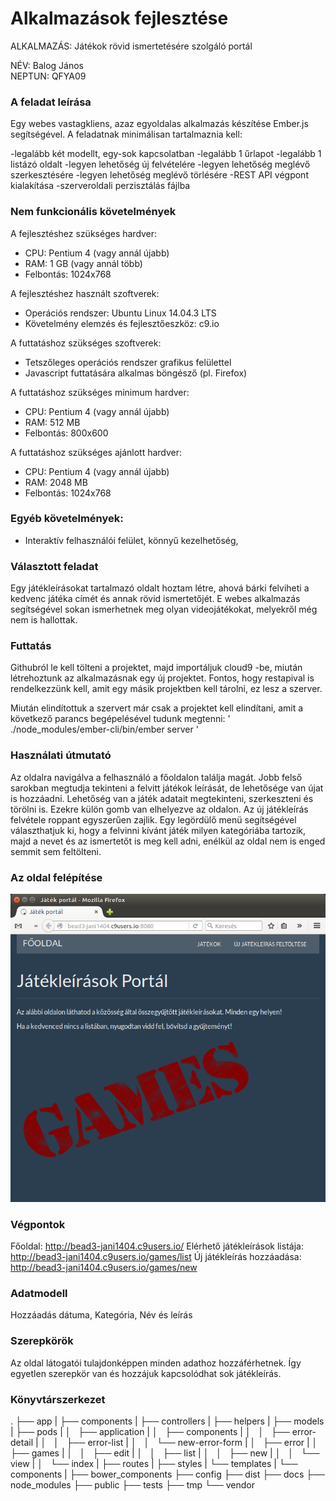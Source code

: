 # Alkalmazások fejlesztése
ALKALMAZÁS: Játékok rövid ismertetésére szolgáló portál

NÉV: Balog János  
NEPTUN: QFYA09

### A feladat leírása

Egy webes vastagkliens, azaz egyoldalas alkalmazás készítése Ember.js segítségével.
A feladatnak minimálisan tartalmaznia kell:

-legalább két modellt, egy-sok kapcsolatban
-legalább 1 űrlapot
-legalább 1 listázó oldalt
-legyen lehetőség új felvételére
-legyen lehetőség meglévő szerkesztésére
-legyen lehetőség meglévő törlésére
-REST API végpont kialakítása
-szerveroldali perzisztálás fájlba

### Nem funkcionális követelmények

A fejlesztéshez szükséges hardver:
- CPU: Pentium 4 (vagy annál újabb)
- RAM: 1 GB (vagy annál több)
- Felbontás: 1024x768

A fejlesztéshez használt szoftverek:
- Operációs rendszer: Ubuntu Linux 14.04.3 LTS
- Követelmény elemzés és fejlesztőeszköz: c9.io

A futtatáshoz szükséges szoftverek:
- Tetszőleges operációs rendszer grafikus felülettel
- Javascript futtatására alkalmas böngésző (pl. Firefox)

A futtatáshoz szükséges minimum hardver:
- CPU: Pentium 4 (vagy annál újabb)
- RAM: 512 MB
- Felbontás: 800x600

A futtatáshoz szükséges ajánlott hardver:
- CPU: Pentium 4 (vagy annál újabb)
- RAM: 2048 MB
- Felbontás: 1024x768

### Egyéb követelmények:

- Interaktív felhasználói felület, könnyű kezelhetőség,

### Választott feladat

Egy játékleírásokat tartalmazó oldalt hoztam létre, ahová bárki felviheti a kedvenc játéka címét és annak rövid ismertetőjét. E webes alkalmazás segítségével sokan ismerhetnek meg olyan videojátékokat, melyekről még nem is hallottak.

### Futtatás

Githubról le kell tölteni a projektet, majd importáljuk cloud9 -be, miután létrehoztunk az alkalmazásnak egy új projektet. Fontos, hogy restapival is rendelkezzünk kell, amit egy másik projektben kell tárolni, ez lesz a szerver.

Miután elindítottuk a szervert már csak a projektet kell elindítani, amit a következő parancs begépelésével tudunk megtenni:  ' ./node_modules/ember-cli/bin/ember server '

### Használati útmutató

Az oldalra navigálva a felhasználó a főoldalon találja magát. Jobb felső sarokban megtudja tekinteni a felvitt játékok leírását, de lehetősége van újat is hozzáadni.
Lehetőség van a játék adatait megtekinteni, szerkeszteni és törölni is. Ezekre külön gomb van elhelyezve az oldalon. 
Az új játékleírás felvétele roppant egyszerűen zajlik. Egy legördülő menü segítségével választhatjuk ki, hogy a felvinni kívánt játék milyen kategóriába tartozik, majd a nevet és az ismertetőt is meg kell adni, enélkül az oldal nem is enged semmit sem feltölteni.

### Az oldal felépítése

![felepites1](docs/main.png)

### Végpontok

Főoldal: http://bead3-jani1404.c9users.io/
Elérhető játékleírások listája: http://bead3-jani1404.c9users.io/games/list
Új játékleírás hozzáadása: http://bead3-jani1404.c9users.io/games/new

### Adatmodell

Hozzáadás dátuma, Kategória, Név és leírás

### Szerepkörök

Az oldal látogatói tulajdonképpen minden adathoz hozzáférhetnek. Így egyetlen szerepkör van és hozzájuk kapcsolódhat sok játékleírás. 

### Könyvtárszerkezet

.
├── app
|	├── components
|	├── controllers
|	├── helpers
|	├── models
|	├── pods
|	│   ├── application
|	│   ├── components
|	│   │   ├── error-detail
|	│   │   ├── error-list
|	│   │   └── new-error-form
|	│   ├── error
|	│   ├── games
|	│   │   ├── edit
|	│   │   ├── list
|	│   │   ├── new
|	│   │   └── view
|	│   └── index
|	├── routes
|	├── styles
|	└── templates
|		└── components
|
├── bower_components
├── config
├── dist
├── docs
├── node_modules
├── public
├── tests
├── tmp
└── vendor
